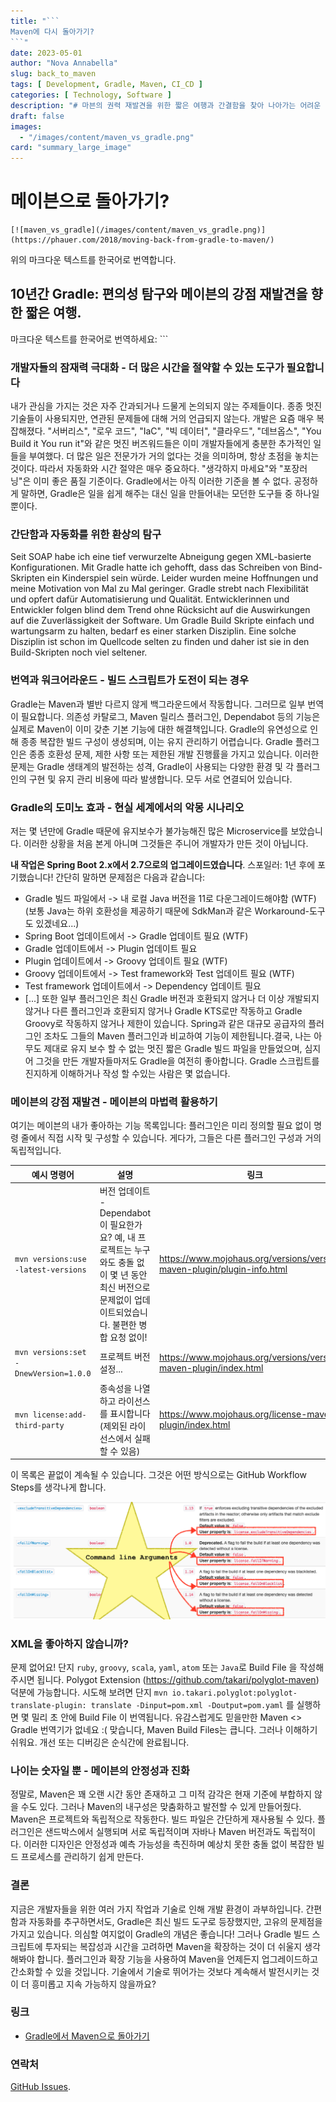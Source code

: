 ```yaml
---
title: "```
Maven에 다시 돌아가기?
```"
date: 2023-05-01
author: "Nova Annabella"
slug: back_to_maven
tags: [ Development, Gradle, Maven, CI_CD ]
categories: [ Technology, Software ]
description: "# 마븐의 권력 재발견을 위한 짧은 여행과 간결함을 찾아 나아가는 어려운 탐색"
draft: false
images:
  - "/images/content/maven_vs_gradle.png"
card: "summary_large_image"
---
```



# 메이븐으로 돌아가기?

```
[![maven_vs_gradle](/images/content/maven_vs_gradle.png)](https://phauer.com/2018/moving-back-from-gradle-to-maven/)
``` 

위의 마크다운 텍스트를 한국어로 번역합니다.

## 10년간 Gradle: 편의성 탐구와 메이븐의 강점 재발견을 향한 짧은 여행.

마크다운 텍스트를 한국어로 번역하세요:  ```

### 개발자들의 잠재력 극대화 - 더 많은 시간을 절약할 수 있는 도구가 필요합니다

내가 관심을 가지는 것은 자주 간과되거나 드물게 논의되지 않는 주제들이다. 종종 멋진 기술들이 사용되지만, 연관된 문제들에 대해 거의 언급되지 않는다. 개발은 요즘 매우 복잡해졌다. "서버리스", "로우 코드",
"IaC", "빅 데이터", "클라우드", "데브옵스", "You Build it You run it"와 같은 멋진 버즈워드들은 이미 개발자들에게 충분한 추가적인 일들을 부여했다. 더 많은 일은 전문가가 거의 없다는
것을 의미하며, 항상 초점을 놓치는 것이다. 따라서 자동화와 시간 절약은 매우 중요하다. "생각하지 마세요"와 "포장러닝"은 이미 좋은 품질 기준이다. Gradle에서는 아직 이러한 기준을 볼 수 없다. 공정하게
말하면, Gradle은 일을 쉽게 해주는 대신 일을 만들어내는 모던한 도구들 중 하나일 뿐이다.

### 간단함과 자동화를 위한 환상의 탐구

Seit SOAP habe ich eine tief verwurzelte Abneigung gegen XML-basierte Konfigurationen. Mit Gradle hatte ich gehofft,
dass das Schreiben von Bind-Skripten ein Kinderspiel sein würde. Leider wurden meine Hoffnungen und meine Motivation von
Mal zu Mal geringer. Gradle strebt nach Flexibilität und opfert dafür Automatisierung und Qualität. Entwicklerinnen und
Entwickler folgen blind dem Trend ohne Rücksicht auf die Auswirkungen auf die Zuverlässigkeit der Software. Um Gradle Build Skripte einfach und wartungsarm zu halten, bedarf es einer starken Disziplin. Eine solche Disziplin ist schon im Quellcode selten zu finden und daher ist sie in den Build-Skripten noch viel seltener.

### 번역과 워크어라운드 - 빌드 스크립트가 도전이 되는 경우

Gradle는 Maven과 별반 다르지 않게 백그라운드에서 작동합니다. 그러므로 일부 번역이 필요합니다. 의존성 카탈로그, Maven 릴리스 플러그인, Dependabot 등의 기능은 실제로 Maven이 이미 갖춘
기본 기능에 대한 해결책입니다. Gradle의 유연성으로 인해 종종 복잡한 빌드 구성이 생성되며, 이는 유지 관리하기 어렵습니다. Gradle 플러그인은 종종 호환성 문제, 제한 사항 또는 제한된 개발 진행률을
가지고 있습니다. 이러한 문제는 Gradle 생태계의 발전하는 성격, Gradle이 사용되는 다양한 환경 및 각 플러그인의 구현 및 유지 관리 비용에 따라 발생합니다. 모두 서로 연결되어 있습니다.

### Gradle의 도미노 효과 - 현실 세계에서의 악몽 시나리오

저는 몇 년만에 Gradle 때문에 유지보수가 불가능해진 많은 Microservice를 보았습니다. 이러한 상황을 처음 본게 아니며 그것들은 주니어 개발자가 만든 것이 아닙니다.

**내 작업은 Spring Boot 2.x에서 2.7으로의 업그레이드였습니다**. 스포일러: 1년 후에 포기했습니다! 간단히 말하면 문제점은 다음과 같습니다:

* Gradle 빌드 파일에서 -> 내 로컬 Java 버전을 11로 다운그레이드해야함 (WTF) (보통 Java는 하위 호환성을 제공하기 때문에 SdkMan과 같은 Workaround-도구도 있겠네요...)
* Spring Boot 업데이트에서 -> Gradle 업데이트 필요 (WTF)
* Gradle 업데이트에서 -> Plugin 업데이트 필요
* Plugin 업데이트에서 -> Groovy 업데이트 필요 (WTF)
* Groovy 업데이트에서 -> Test framework와 Test 업데이트 필요 (WTF)
* Test framework 업데이트에서 -> Dependency 업데이트 필요
* \[...\]
  또한 일부 플러그인은 최신 Gradle 버전과 호환되지 않거나 더 이상 개발되지 않거나 다른 플러그인과 호환되지 않거나 
  Gradle KTS로만 작동하고 Gradle Groovy로 작동하지 않거나 제한이 있습니다. Spring과 같은 대규모 공급자의 플러그인
  조차도 그들의 Maven 플러그인과 비교하여 기능이 제한됩니다.결국, 나는 아무도 제대로 유지 보수 할 수 없는 멋진 짧은
  Gradle 빌드 파일을 만들었으며, 심지어 그것을 만든 개발자들마저도 Gradle을 여전히 좋아합니다.
  Gradle 스크립트를 진지하게 이해하거나 작성 할 수있는 사람은 몇 없습니다.

### 메이븐의 강점 재발견 - 메이븐의 마법력 활용하기

여기는 메이븐의 내가 좋아하는 기능 목록입니다:
플러그인은 미리 정의할 필요 없이 명령 줄에서 직접 시작 및 구성할 수 있습니다. 게다가, 그들은 다른 플러그인 구성과 거의 독립적입니다.

| 예시 명령어                             | 설명                                                                                                                                                                                                | 링크                                                                     |
|----------------------------------------|-----------------------------------------------------------------------------------------------------------------------------------------------------------------------------------------------------|--------------------------------------------------------------------------|
| `mvn versions:use -latest-versions`   | 버전 업데이트 - Dependabot이 필요한가요? 예, 내 프로젝트는 누구와도 충돌 없이 몇 년 동안 최신 버전으로 문제없이 업데이트되었습니다. 불편한 병합 요청 없이! | https://www.mojohaus.org/versions/versions-maven-plugin/plugin-info.html |
| `mvn versions:set -DnewVersion=1.0.0` | 프로젝트 버전 설정...                                                                                                                                                                                 | https://www.mojohaus.org/versions/versions-maven-plugin/index.html       |
| `mvn license:add-third-party`         | 종속성을 나열하고 라이선스를 표시합니다 (제외된 라이선스에서 실패 할 수 있음)                                                                                                                                                                                                                 | https://www.mojohaus.org/license-maven-plugin/index.html                 | 

이 목록은 끝없이 계속될 수 있습니다. 그것은 어떤 방식으로는 GitHub Workflow Steps를 생각나게 합니다.

![maven_plugin_command_line_args](/images/content/maven_plugin_command_line_args.png)

### XML을 좋아하지 않습니까?

문제 없어요! 단지 `ruby`, `groovy`, `scala`, `yaml`, `atom` 또는 `Java`로 Build File 을 작성해주시면 됩니다. Polygot
Extension (https://github.com/takari/polyglot-maven) 덕분에 가능합니다. 시도해 보려면
단지 `mvn io.takari.polyglot:polyglot-translate-plugin: translate -Dinput=pom.xml -Doutput=pom.yaml` 를 실행하면
몇 밀리 초 안에 Build File 이 번역됩니다. 유감스럽게도 믿을만한 Maven <> Gradle 번역기가 없네요 :(
맞습니다, Maven Build Files는 큽니다. 그러나 이해하기 쉬워요. 개선 또는 디버깅은 순식간에 완료됩니다.

### 나이는 숫자일 뿐 - 메이븐의 안정성과 진화

정말로, Maven은 꽤 오랜 시간 동안 존재하고 그 미적 감각은 현재 기준에 부합하지 않을 수도 있다. 그러나 Maven의 내구성은 맞춤화하고 발전할 수 있게 만들어줬다. Maven은 프로젝트와 독립적으로
작동한다. 빌드 파일은 간단하게 재사용될 수 있다. 플러그인은 샌드박스에서 실행되며 서로 독립적이며 자바나 Maven 버전과도 독립적이다. 이러한 디자인은 안정성과 예측 가능성을 촉진하며 예상치 못한 충돌 없이
복잡한 빌드 프로세스를 관리하기 쉽게 만든다.

### 결론

지금은 개발자들을 위한 여러 가지 작업과 기술로 인해 개발 환경이 과부하입니다. 간편함과 자동화를 추구하면서도, Gradle은 최신 빌드 도구로 등장했지만, 고유의 문제점을 가지고 있습니다. 의심할 여지없이
Gradle의 개념은 좋습니다! 그러나 Gradle 빌드 스크립트에 투자되는 복잡성과 시간을 고려하면 Maven을 확장하는 것이 더 쉬울지 생각해봐야 합니다. 플러그인과 확장 기능을 사용하여 Maven을 언제든지
업그레이드하고 간소화할 수 있을 것입니다. 기술에서 기술로 뛰어가는 것보다 계속해서 발전시키는 것이 더 흥미롭고 지속 가능하지 않을까요?

### 링크

* [Gradle에서 Maven으로 돌아가기](https://phauer.com/2018/moving-back-from-gradle-to-maven/)

### 연락처

[GitHub Issues](https://github.com/NovaAnnabella/the_unspoken/issues/new/choose).
